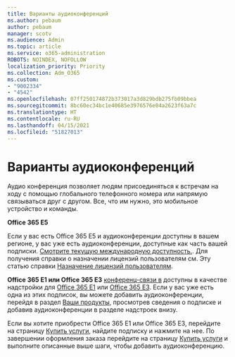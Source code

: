 ```yaml
---
title: Варианты аудиоконференций
ms.author: pebaum
author: pebaum
manager: scotv
ms.audience: Admin
ms.topic: article
ms.service: o365-administration
ROBOTS: NOINDEX, NOFOLLOW
localization_priority: Priority
ms.collection: Adm_O365
ms.custom:
- "9002334"
- "4542"
ms.openlocfilehash: 07ff250174872b373017a3d829bdb275fb09bbea
ms.sourcegitcommit: 8bc60ec34bc1e40685e3976576e04a2623f63a7c
ms.translationtype: HT
ms.contentlocale: ru-RU
ms.lasthandoff: 04/15/2021
ms.locfileid: "51827013"
---
```

# <a name="options-for-audio-conferencing"></a>Варианты аудиоконференций

Аудио конференция позволяет людям присоединяться к встречам на ходу с помощью глобального телефонного номера или напрямую связываться друг с другом. Все, что им нужно, это мобильное устройство и команды.

**Office 365 E5**

Если у вас есть Office 365 E5 и аудиоконференции доступны в вашем регионе, у вас уже есть аудиоконференции, доступные как часть вашей подписки. [Смотрите текущую международную доступность.](https://go.microsoft.com/fwlink/p/?LinkID=839556). Для получения справки о назначении лицензий пользователям см. Эту статью справки [Назначение лицензий пользователям](https://docs.microsoft.com/microsoft-365/admin/manage/assign-licenses-to-users).

**Office 365 E1 или Office 365 E3**
[конференц-связи в](https://docs.microsoft.com/microsoftteams/audio-conferencing-in-office-365) доступны в качестве надстройки для [Office 365 E1](https://www.microsoft.com/microsoft-365/business/office-365-enterprise-e1-business-software) или [Office 365 E3](https://www.microsoft.com/microsoft-365/business/office-365-enterprise-e3-business-software).  Если у вас уже есть одна из этих подписок, вы можете добавить аудиоконференции, перейдя в раздел [Ваши продукты](https://go.microsoft.com/fwlink/p/?linkid=842054), просмотрев сведения о подписке и добавив аудиоконференции в разделе надстроек внизу.

Если вы хотите приобрести Office 365 E1 или Office 365 E3, перейдите на страницу [Купить услуги](https://go.microsoft.com/fwlink/p/?linkid=868433), найдите подписку и нажмите на нее.  По завершении оформления заказа перейдите на страницу [Купить услуги](https://go.microsoft.com/fwlink/p/?linkid=868433) и выполните описанные выше шаги, чтобы добавить аудиоконференцию.
